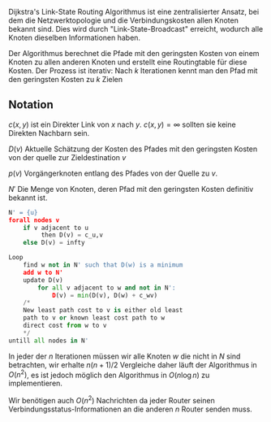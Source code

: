 

Dijkstra's Link-State Routing Algorithmus ist eine zentralisierter Ansatz, bei dem die Netzwerktopologie und die Verbindungskosten allen Knoten bekannt sind. Dies wird durch "Link-State-Broadcast" erreicht, wodurch alle Knoten dieselben Informationen haben.

Der Algorithmus berechnet die Pfade mit den geringsten Kosten von einem Knoten zu allen anderen Knoten und erstellt eine Routingtable für diese Kosten. Der Prozess ist iterativ: Nach $k$ Iterationen kennt man den Pfad mit den geringsten Kosten zu $k$ Zielen

## Notation

$c(x, y)$ ist ein Direkter Link von $x$ nach $y$.
$c(x, y) = \infty$ sollten sie keine Direkten Nachbarn sein.

$D(v)$ Aktuelle Schätzung der Kosten des Pfades mit den geringsten Kosten von der quelle zur Zieldestination $v$

$p(v)$ Vorgängerknoten entlang des Pfades von der Quelle zu $v$.

$N'$ Die Menge von Knoten, deren Pfad mit den geringsten Kosten definitiv bekannt ist.

```python
N' = {u}
forall nodes v
	if v adjacent to u
		 then D(v) = c_u,v
    else D(v) = infty

Loop
	find w not in N' such that D(w) is a minimum
	add w to N'
	update D(v) 
		for all v adjacent to w and not in N':
			D(v) = min(D(v), D(w) + c_wv)
	/*
	New least path cost to v is either old least
	path to v or known least cost path to w
	direct cost from w to v
	*/
untill all nodes in N'
```

In jeder der $n$ Iterationen müssen wir alle Knoten $w$ die nicht in $N$ sind betrachten, wir erhalte $n(n+1)/2$  Vergleiche daher läuft der Algorithmus in $O(n^{2})$, es ist jedoch möglich den Algorithmus in $O(n\log n)$ zu implementieren.

Wir benötigen auch $O(n^{2})$ Nachrichten da jeder Router seinen Verbindungsstatus-Informationen an die anderen $n$ Router senden muss.